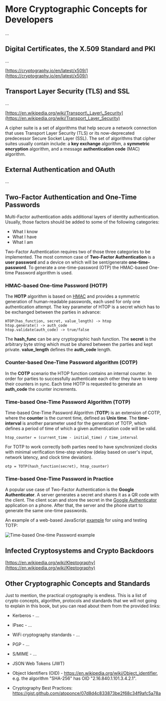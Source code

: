 # More Cryptographic Concepts for Developers

...

## Digital Certificates, the X.509 Standard and PKI

...

[https://cryptography.io/en/latest/x509/](https://cryptography.io/en/latest/x509/)

## Transport Layer Security \(TLS\) and SSL

...

[https://en.wikipedia.org/wiki/Transport\_Layer\_Security](https://en.wikipedia.org/wiki/Transport_Layer_Security)

A cipher suite is a set of algorithms that help secure a network connection that uses Transport Layer Security \(TLS\) or its now-deprecated predecessor Secure Socket Layer \(SSL\). The set of algorithms that cipher suites usually contain include: a **key exchange** algorithm, a **symmetric encryption** algorithm, and a message **authentication code** \(MAC\) algorithm.

## External Authentication and OAuth

...

## Two-Factor Authentication and One-Time Passwords

Multi-Factor authentication adds additional layers of identity authentication. Usually, those factors should be added to some of the following categories:

* What I know
* What I have
* What I am

Two-Factor Authentication requires two of those three categories to be implemented. The most common case of **Two-Factor Authentication** is a **user password** and a device on which will be sent/generate **one-time-password**. To generate a one-time-password \(OTP\) the HMAC-based One-time Password algorithm is used.

### HMAC-based One-time Password \(HOTP\)

The **HOTP** algorithm is based on [HMAC](https://en.wikipedia.org/wiki/HMAC) and provides a symmetric generation of human-readable passwords, each used for only one authentication attempt. The key parameter of HTOP is a secret which has to be exchanged between the parties in advance:

```
HTOP(has_function, secret, value_length) -> htop
htop.generate() -> auth_code
htop.validate(auth_code) -> true/false
```

The **hash\_func** can be any cryptographic hash function. The **secret** is the arbitrary byte string which must be shared between the parties and kept private. **value\_length** defines the **auth\_code** length.

### Counter-based One-Time Password algorithm \(COTP\)

In the **COTP** scenario the HTOP function contains an internal counter. In order for parties to successfully authenticate each other they have to keep their counters in sync. Each time HOTP is requested to generate an **auth\_code** the counter increments.

### Time-based One-Time Password Algorithm \(TOTP\)

Time-based One-Time Password Algorithm \(**TOTP**\) is an extension of COTP, where the **counter** is the current time, defined as **Unix time**. The **time-interval** is another parameter used for the generation of TOTP, which defines a period of time of which a given authentication code will be valid.

```
htop_counter = (current_time - initial_time) / time_interval
```

For TOTP to work correctly both parties need to have synchronized clocks with minimal verification time-step window \(delay based on user's input, network latency, and clock time deviation\).

```
otp = TOTP(hash_function(secret), htop_counter)
```

### Time-based One-Time Password in Practice

A popular use case of Two-Factor Authentication is the **Google Authenticator**. A server generates a secret and shares it as a QR code with the client. The client scan and store the secret in the [Google Authenticator](https://play.google.com/store/apps/details?id=com.google.android.apps.authenticator2) application on a phone. After that, the server and the phone start to generate the same one-time passwords.

An example of a web-based JavaScript [example](http://blog.tinisles.com/2011/10/google-authenticator-one-time-password-algorithm-in-javascript/) for using and testing TOTP:

![Time-based One-time Password example](/assets/more-cryptographic-concepts-OTP-secret-QR-code.png)

## Infected Cryptosystems and Crypto Backdoors

[https://en.wikipedia.org/wiki/Kleptography](https://en.wikipedia.org/wiki/Kleptography)

## Other Cryptographic Concepts and Standards

Just to mention, the practical cryptography is endless. This is a list of crypto concepts, algorithm, protocols and standards that we will not going to explain in this book, but you can read about them from the provided links:

* Kerberos - ...

* IPsec - ...

* WiFi cryptography standards - ...

* PGP - ...

* S/MIME - ...

* JSON Web Tokens \(JWT\)

* Object Identifiers (OID) - https://en.wikipedia.org/wiki/Object_identifier, e.g. the algorithm "SHA-256" has OID "2.16.840.1.101.3.4.2.1".

* Cryptography Best Practices: https://gist.github.com/atoponce/07d8d4c833873be2f68c34f9afc5a78a



